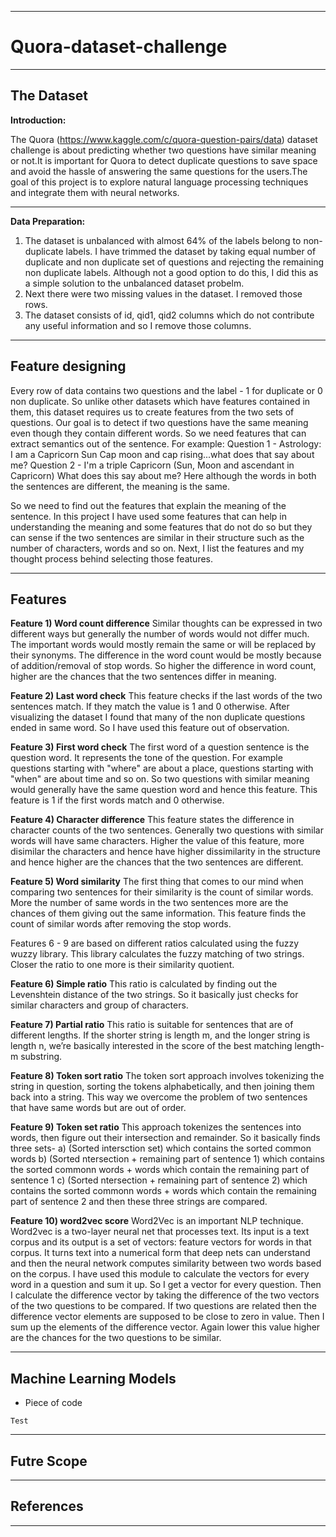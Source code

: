 ********************************************************************************************************************************************************************************************************************************************************************************
# Quora-dataset-challenge

********************************************************************************************************************************************************************************************************************************************************************************
## The Dataset 

**Introduction:**

The Quora (https://www.kaggle.com/c/quora-question-pairs/data) dataset challenge is about predicting whether two questions have similar meaning or not.It is important for Quora to detect duplicate questions to save space and avoid the hassle of answering the same questions for the users.The goal of this project is to explore natural language processing techniques and integrate them with neural networks.

****************************************************************************************************************************************

**Data Preparation:**

1. The dataset is unbalanced with almost 64% of the labels belong to non-duplicate labels. I have trimmed the dataset by taking equal number of duplicate and non duplicate set of questions and rejecting the remaining non duplicate labels. Although not a good option to do this, I did this as a simple solution to the unbalanced dataset probelm. 
2. Next there were two missing values in the dataset. I removed those rows.
3. The dataset consists of id, qid1, qid2 columns which do not contribute any useful information and so I remove those columns. 

********************************************************************************************************************************************************************************************************************************************************************************

## Feature designing 

Every row of data contains two questions and the label - 1 for duplicate or 0 non duplicate. So unlike other datasets which have features contained in them, this dataset requires us to create features from the two sets of questions. Our goal is to detect if two questions have the same meaning even though they contain different words. So we need features that can extract semantics out of the sentence. For example: 
Question 1 - Astrology: I am a Capricorn Sun Cap moon and cap rising...what does that say about me?
Question 2 - I'm a triple Capricorn (Sun, Moon and ascendant in Capricorn) What does this say about me?
Here although the words in both the sentences are different, the meaning is the same. 

So we need to find out the features that explain the meaning of the sentence. In this project I have used some features that can help in understanding the meaning and some features that do not do so but they can sense if the two sentences are similar in their structure such as the number of characters, words and so on. Next, I list the features and my thought process behind selecting those features. 



********************************************************************************************************************************************************************************************************************************************************************************

## Features
 
<b>Feature 1) Word count difference</b>
Similar thoughts can be expressed in two different ways but generally the number of words would not differ much. The important words would mostly remain the same or will be replaced by their synonyms. The difference in the word count would be mostly because of addition/removal of stop words. So higher the difference in word count, higher are the chances that the two sentences differ in meaning. 

<b>Feature 2) Last word check</b>
This feature checks if the last words of the two sentences match. If they match the value is 1 and 0 otherwise. After visualizing the dataset I found that many of the non duplicate questions ended in same word. So I have used this feature out of observation. 

<b>Feature 3) First word check</b>
The first word of a question sentence is the question word. It represents the tone of the question. For example questions starting with "where" are about a place, questions starting with "when" are about time and so on. So two questions with similar meaning would generally have the same question word and hence this feature. This feature is 1 if the first words match and 0 otherwise. 

<b>Feature 4) Character difference</b>
This feature states the difference in character counts of the two sentences. Generally two questions with similar words will have same characters. Higher the value of this feature, more disimilar the characters and hence have higher dissimilarity in the structure and hence higher are the chances that the two sentences are different. 

<b>Feature 5) Word similarity</b>
The first thing that comes to our mind when comparing two sentences for their similarity is the count of similar words. More the number of same words in the two sentences more are the chances of them giving out the same information. This feature finds the count of similar words after removing the stop words. 

Features 6 - 9 are based on different ratios calculated using the fuzzy wuzzy library. This library calculates the fuzzy matching of two strings. Closer the ratio to one more is their similarity quotient.

<b>Feature 6) Simple ratio</b>
This ratio is calculated by finding out the Levenshtein distance of the two strings. So it basically just checks for similar characters and group of characters. 

<b>Feature 7) Partial ratio</b> 
This ratio is suitable for sentences that are of different lengths. If the shorter string is length m, and the longer string is length n, we’re basically interested in the score of the best matching length-m substring. 

<b>Feature 8) Token sort ratio</b>
The token sort approach involves tokenizing the string in question, sorting the tokens alphabetically, and then joining them back into a string. This way we overcome the problem of two sentences that have same words but are out of order. 

<b>Feature 9) Token set ratio</b>
This approach tokenizes the sentences into words, then figure out their intersection and remainder. So it basically finds three sets-
a) (Sorted intersction set) which contains the sorted common words 
b) (Sorted ntersection + remaining part of sentence 1) which contains the sorted commonn words + words which contain the remaining part of sentence 1
c) (Sorted ntersection + remaining part of sentence 2) which contains the sorted commonn words + words which contain the remaining part of sentence 2 
and then these three strings are compared. 

<b>Feature 10) word2vec score</b>
Word2Vec is an important NLP technique. Word2vec is a two-layer neural net that processes text. Its input is a text corpus and its output is a set of vectors: feature vectors for words in that corpus. It turns text into a numerical form that deep nets can understand and then the neural network computes similarity between two words based on the corpus. I have used this module to calculate the vectors for every word in a question and sum it up. So I get a vector for every question. Then I calculate the difference vector by taking the difference of the two vectors of the two questions to be compared. If two questions are related then the difference vector elements are supposed to be close to zero in value. Then I sum up the elements of the difference vector. Again lower this value higher are the chances for the two questions to be similar. 



********************************************************************************************************************************************************************************************************************************************************************************

## Machine Learning Models 

* Piece of code 
```
Test
```

********************************************************************************************************************************************************************************************************************************************************************************

## Futre Scope

********************************************************************************************************************************************************************************************************************************************************************************

## References


********************************************************************************************************************************************************************************************************************************************************************************


